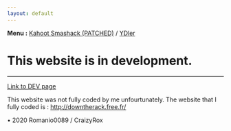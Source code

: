 ```yaml
---
layout: default
---
```


**Menu :**
[Kahoot Smashack (PATCHED)](./kahootsmashack) / [YDler](http://ydler.c1.biz/)




# This website is in development.



* * *
[Link to DEV page](./dev.html)

This website was not fully coded by me unfourtunately. The website that I fully coded is : http://downtherack.free.fr/

• 2020 Romanio0089 / CraizyRox
